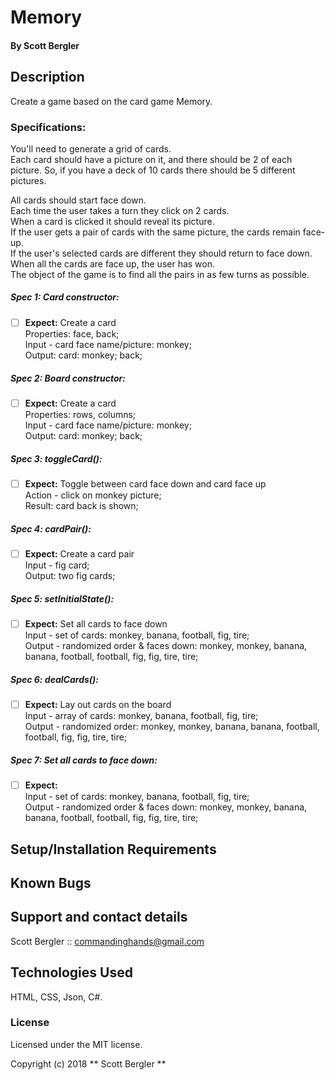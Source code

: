 # Memory

#### By Scott Bergler

## Description
Create a game based on the card game Memory.

### Specifications:
You'll need to generate a grid of cards.  
Each card should have a picture on it, and there should be 2 of each picture. So, if you have a deck of 10 cards there should be 5 different pictures.  

All cards should start face down.  
Each time the user takes a turn they click on 2 cards.  
When a card is clicked it should reveal its picture.  
If the user gets a pair of cards with the same picture, the cards remain face-up.  
If the user's selected cards are different they should return to face down.  
When all the cards are face up, the user has won.  
The object of the game is to find all the pairs in as few turns as possible.  

##### Spec 1: Card constructor:
- [ ] **Expect:** Create a card  
Properties: face, back;  
Input - card face name/picture: monkey;  
Output: card: monkey; back;

##### Spec 2: Board constructor:
- [ ] **Expect:** Create a card  
Properties: rows, columns;  
Input - card face name/picture: monkey;  
Output: card: monkey; back;

##### Spec 3: toggleCard():
- [ ] **Expect:** Toggle between card face down and card face up  
Action - click on monkey picture;  
Result: card back is shown;

##### Spec 4: cardPair():
- [ ] **Expect:**  Create a card pair  
Input - fig card;  
Output: two fig cards;

##### Spec 5: setInitialState():
- [ ] **Expect:** Set all cards to face down  
Input - set of cards: monkey, banana, football, fig, tire;  
Output - randomized order & faces down: monkey, monkey, banana, banana, football, football, fig, fig, tire, tire;

##### Spec 6: dealCards():
- [ ] **Expect:** Lay out cards on the board  
Input - array of cards: monkey, banana, football, fig, tire;  
Output - randomized order: monkey, monkey, banana, banana, football, football, fig, fig, tire, tire;

##### Spec 7: Set all cards to face down:
- [ ] **Expect:**  
Input - set of cards: monkey, banana, football, fig, tire;  
Output - randomized order & faces down: monkey, monkey, banana, banana, football, football, fig, fig, tire, tire;

## Setup/Installation Requirements

## Known Bugs

## Support and contact details
Scott Bergler :: commandinghands@gmail.com

## Technologies Used

HTML, CSS, Json, C#.

### License

Licensed under the MIT license.

Copyright (c) 2018 ** Scott Bergler **
